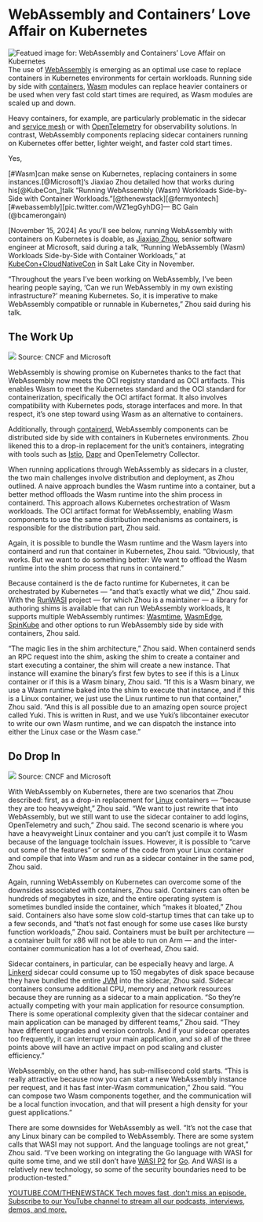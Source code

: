 # WebAssembly and Containers’ Love Affair on Kubernetes
![Featued image for: WebAssembly and Containers’ Love Affair on Kubernetes](https://cdn.thenewstack.io/media/2025/01/a44c06b5-freestocks-r_ov6smbbyk-unsplash-1-1024x683.jpg)
The use of [WebAssembly](https://thenewstack.io/webassembly/) is emerging as an optimal use case to replace containers in Kubernetes environments for certain workloads. Running side by side with [containers](https://thenewstack.io/containers/), [Wasm](https://thenewstack.io/what-makes-wasm-different/) modules can replace heavier containers or be used when very fast cold start times are required, as Wasm modules are scaled up and down.

Heavy containers, for example, are particularly problematic in the sidecar and [service mesh](https://thenewstack.io/service-mesh/) or with [OpenTelemetry](https://thenewstack.io/honeycomb-ios-austin-parker-opentelemetry-in-depth/) for observability solutions. In contrast, WebAssembly components replacing sidecar containers running on Kubernetes offer better, lighter weight, and faster cold start times.

Yes,

[#Wasm]can make sense on Kubernetes, replacing containers in some instances.[@Microsoft]‘s Jiaxiao Zhou detailed how that works during his[@KubeCon_]talk “Running WebAssembly (Wasm) Workloads Side-by-Side with Container Workloads.”[@thenewstack][@fermyontech][#webassembly][pic.twitter.com/WZ1egGyhDG]— BC Gain (@bcamerongain)

[November 15, 2024]
As you’ll see below, running WebAssembly with containers on Kubernetes is doable, as [Jiaxiao Zhou,](https://www.linkedin.com/in/mossaka) senior software engineer at Microsoft, said during a talk, “Running WebAssembly (Wasm) Workloads Side-by-Side with Container Workloads,” at [KubeCon+CloudNativeCon](https://events.linuxfoundation.org/kubecon-cloudnativecon-north-america/) in Salt Lake City in November.

“Throughout the years I’ve been working on WebAssembly, I’ve been hearing people saying, ‘Can we run WebAssembly in my own existing infrastructure?’ meaning Kubernetes. So, it is imperative to make WebAssembly compatible or runnable in Kubernetes,” Zhou said during his talk.

## The Work Up
![](https://cdn.thenewstack.io/media/2025/01/a013277e-capture-decran-2025-01-06-175647-1024x403.png)
Source: CNCF and Microsoft

WebAssembly is showing promise on Kubernetes thanks to the fact that WebAssembly now meets the OCI registry standard as OCI artifacts. This enables Wasm to meet the Kubernetes standard and the OCI standard for containerization, specifically the OCI artifact format. It also involves compatibility with Kubernetes pods, storage interfaces and more. In that respect, it’s one step toward using Wasm as an alternative to containers.

Additionally, through [containerd,](https://thenewstack.io/azure-kubernetes-service-replaces-docker-with-containerd/) WebAssembly components can be distributed side by side with containers in Kubernetes environments. Zhou likened this to a drop-in replacement for the unit’s containers, integrating with tools such as [Istio](https://thenewstack.io/istio-1-23-drops-the-sidecars-for-a-simpler-ambient-mesh/), [Dapr](https://thenewstack.io/dapr-create-applications-faster-with-standardized-apis/) and OpenTelemetry Collector.

When running applications through WebAssembly as sidecars in a cluster, the two main challenges involve distribution and deployment, as Zhou outlined. A naive approach bundles the Wasm runtime into a container, but a better method offloads the Wasm runtime into the shim process in containerd. This approach allows Kubernetes orchestration of Wasm workloads. The OCI artifact format for WebAssembly, enabling Wasm components to use the same distribution mechanisms as containers, is responsible for the distribution part, Zhou said.

Again, it is possible to bundle the Wasm runtime and the Wasm layers into containerd and run that container in Kubernetes, Zhou said. “Obviously, that works. But we want to do something better: We want to offload the Wasm runtime into the shim process that runs in containerd.”

Because containerd is the de facto runtime for Kubernetes, it can be orchestrated by Kubernetes — “and that’s exactly what we did,” Zhou said. With the [RunWASI](https://github.com/containerd/runwasi) project — for which Zhou is a maintainer — a library for authoring shims is available that can run WebAssembly workloads, It supports multiple WebAssembly runtimes: [Wasmtime](https://thenewstack.io/webassemblys-wasmtime-1-0-revamps-security-performance/), [WasmEdge](https://thenewstack.io/demos-deploying-llms-with-wasmedge/), [SpinKube](https://thenewstack.io/how-to-build-serverless-webassembly-apps-with-spinkube/) and other options to run WebAssembly side by side with containers, Zhou said.

“The magic lies in the shim architecture,” Zhou said. When containerd sends an RPC request into the shim, asking the shim to create a container and start executing a container, the shim will create a new instance. That instance will examine the binary’s first few bytes to see if this is a Linux container or if this is a Wasm binary, Zhou said. “If this is a Wasm binary, we use a Wasm runtime baked into the shim to execute that instance, and if this is a Linux container, we just use the Linux runtime to run that container,” Zhou said. “And this is all possible due to an amazing open source project called Yuki. This is written in Rust, and we use Yuki’s libcontainer executor to write our own Wasm runtime, and we can dispatch the instance into either the Linux case or the Wasm case.”

## Do Drop In
![](https://cdn.thenewstack.io/media/2025/01/34e031ad-capture-decran-2025-01-02-182357-1024x224.png)
Source: CNCF and Microsoft

With WebAssembly on Kubernetes, there are two scenarios that Zhou described: first, as a drop-in replacement for [Linux](https://thenewstack.io/steve-langasek-one-of-ubuntu-linuxs-leading-lights-has-died/) containers — “because they are too heavyweight,” Zhou said. “We want to just rewrite that into WebAssembly, but we still want to use the sidecar container to add logins, OpenTelemetry and such,” Zhou said. The second scenario is where you have a heavyweight Linux container and you can’t just compile it to Wasm because of the language toolchain issues. However, it is possible to “carve out some of the features” or some of the code from your Linux container and compile that into Wasm and run as a sidecar container in the same pod, Zhou said.

Again, running WebAssembly on Kubernetes can overcome some of the downsides associated with containers, Zhou said. Containers can often be hundreds of megabytes in size, and the entire operating system is sometimes bundled inside the container, which “makes it bloated,” Zhou said. Containers also have some slow cold-startup times that can take up to a few seconds, and “that’s not fast enough for some use cases like bursty function workloads,” Zhou said. Containers must be built per architecture — a container built for x86 will not be able to run on Arm — and the inter-container communication has a lot of overhead, Zhou said.

Sidecar containers, in particular, can be especially heavy and large. A [Linkerd](https://thenewstack.io/some-linkerd-users-must-pay-fear-and-anger-explained/) sidecar could consume up to 150 megabytes of disk space because they have bundled the entire [JVM](https://thenewstack.io/chicory-write-to-webassembly-overcome-jvm-shortcomings/) into the sidecar, Zhou said. Sidecar containers consume additional CPU, memory and network resources because they are running as a sidecar to a main application. “So they’re actually competing with your main application for resource consumption. There is some operational complexity given that the sidecar container and main application can be managed by different teams,” Zhou said. “They have different upgrades and version controls. And if your sidecar operates too frequently, it can interrupt your main application, and so all of the three points above will have an active impact on pod scaling and cluster efficiency.”

WebAssembly, on the other hand, has sub-millisecond cold starts. “This is really attractive because now you can start a new WebAssembly instance per request, and it has fast inter-Wasm communication,” Zhou said. “You can compose two Wasm components together, and the communication will be a local function invocation, and that will present a high density for your guest applications.”

There are some downsides for WebAssembly as well. “It’s not the case that any Linux binary can be compiled to WebAssembly. There are some system calls that WASI may not support. And the language toolings are not great,” Zhou said. “I’ve been working on integrating the Go language with WASI for quite some time, and we still don’t have [WASI P2](https://github.com/WebAssembly/WASI/blob/main/wasip2/README.md) for [Go](https://thenewstack.io/golang-how-to-use-the-go-install-command/). And WASI is a relatively new technology, so some of the security boundaries need to be production-tested.”

[
YOUTUBE.COM/THENEWSTACK
Tech moves fast, don't miss an episode. Subscribe to our YouTube
channel to stream all our podcasts, interviews, demos, and more.
](https://youtube.com/thenewstack?sub_confirmation=1)
